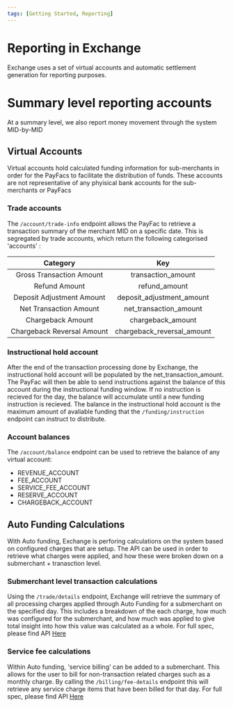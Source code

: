 ```yaml
---
tags: [Getting Started, Reporting]
---
```


# Reporting in Exchange

Exchange uses a set of virtual accounts and automatic settlement generation for reporting purposes. 

# Summary level reporting accounts

At a summary level, we also report money movement through the system MID-by-MID

## Virtual Accounts

Virtual accounts hold calculated funding information for sub-merchants in order for the PayFacs to facilitate the distribution  of funds. These accounts are not representative of any phyisical bank accounts for the sub-merchants or PayFacs

### Trade accounts

The `/account/trade-info` endpoint allows the PayFac to retrieve a transaction summary of the merchant MID on a specific date. This is segregated by trade accounts, which return the following categorised 'accounts' : 

| Category      | Key |
| :---:        |    :----:   |
| Gross Transaction Amount      | transaction_amount       |
| Refund Amount   | refund_amount        |
| Deposit Adjustment Amount      | deposit_adjustment_amount       |
| Net Transaction Amount   | net_transaction_amount        |
| Chargeback Amount      | chargeback_amount       |
| Chargeback Reversal Amount   | chargeback_reversal_amount        |

### Instructional hold account

After the end of the transaction processing done by Exchange, the instructional hold account will be populated by the net_transaction_amount.
The PayFac will then be able to send instructions against the balance of this account during the instructional funding window. If no instruction is recieved for the day, the balance will accumulate until a new funding instruction is recieved. 
The balance in the instructional hold account is the maximum amount of avaliable funding that the `/funding/instruction` endpoint can instruct to distribute.

### Account balances

The `/account/balance` endpoint can be used to retrieve the balance of any virtual account: 
- REVENUE_ACCOUNT
- FEE_ACCOUNT
- SERVICE_FEE_ACCOUNT
- RESERVE_ACCOUNT
- CHARGEBACK_ACCOUNT

## Auto Funding Calculations

With Auto funding, Exchange is perforing calculations on the system based on configured charges that are setup. The API can be used in order to retrieve what charges were applied, and how these were broken down on a submerchant + tranasction level.

### Submerchant level transaction calculations

Using the `/trade/details` endpoint, Exchange will retrieve the summary of all processing charges applied through Auto Funding for a submerchant on the specified day. This includes a breakdown of the each charge, how much was configured for the submerchant, and how much was applied to give total insight into how this value was calculated as a whole. For full spec, please find API [Here](../api/?type=post&path=/account/trade-detail)

### Service fee calculations

Within Auto funding, 'service billing' can be added to a submerchant. This allows for the user to bill for non-transaction related charges such as a monthly charge. By calling the `/billing/fee-details` endpoint this will retrieve any service charge items that have been billed for that day. For full spec, please find API [Here](../api?type=post&path=/account/billing/fee-details) 

